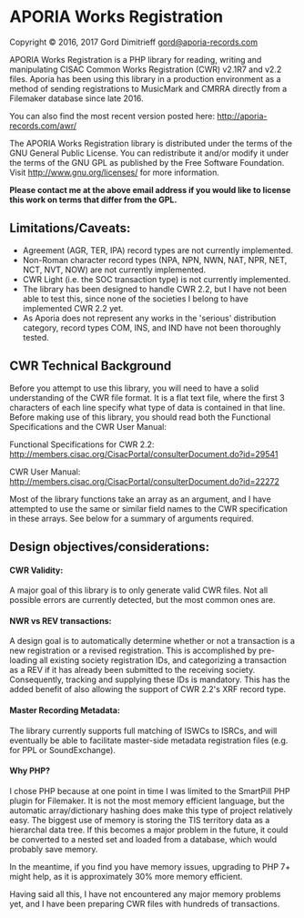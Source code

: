 # APORIA Works Registration
Copyright © 2016, 2017 Gord Dimitrieff <gord@aporia-records.com>

APORIA Works Registration is a PHP library for reading, writing and manipulating CISAC Common Works Registration (CWR) v2.1R7 and v2.2 files. Aporia has been using this library in a production environment as a method of sending registrations to MusicMark and CMRRA directly from a Filemaker database since late 2016.

You can also find the most recent version posted here: http://aporia-records.com/awr/

The APORIA Works Registration library is distributed under the terms of the GNU General Public License.  You can redistribute it and/or modify it under the terms of the GNU GPL as published by the Free Software Foundation.  Visit http://www.gnu.org/licenses/ for more information.

**Please contact me at the above email address if you would like to license this work on terms that differ from the GPL.**

## Limitations/Caveats:
* Agreement (AGR, TER, IPA) record types are not currently implemented.
* Non-Roman character record types (NPA, NPN, NWN, NAT, NPR, NET, NCT, NVT, NOW) are not currently implemented.
* CWR Light (i.e. the SOC transaction type) is not currently implemented.
* The library has been designed to handle CWR 2.2, but I have not been able to test this, since none of the societies I belong to have implemented CWR 2.2 yet.
* As Aporia does not represent any works in the 'serious' distribution category, record types COM, INS, and IND have not been thoroughly tested.

## CWR Technical Background
Before you attempt to use this library, you will need to have a solid understanding of the CWR file format.  It is a flat text file, where the first 3 characters of each line specify what type of data is contained in that line.  Before making use of this library, you should read both the Functional Specifications and the CWR User Manual:

Functional Specifications for CWR 2.2:
http://members.cisac.org/CisacPortal/consulterDocument.do?id=29541

CWR User Manual:
http://members.cisac.org/CisacPortal/consulterDocument.do?id=22272

Most of the library functions take an array as an argument, and I have attempted to use the same or similar field names to the CWR specification in these arrays.  See below for a summary of arguments required.

## Design objectives/considerations:
#### CWR Validity:
A major goal of this library is to only generate valid CWR files.  Not all possible errors are currently detected, but the most common ones are.

#### NWR vs REV transactions:
A design goal is to automatically determine whether or not a transaction is a new registration or a revised registration.  This is accomplished by pre-loading all existing society registration IDs, and categorizing a transaction as a REV if it has already been submitted to the receiving society.  Consequently, tracking and supplying these IDs is mandatory.  This has the added benefit of also allowing the support of CWR 2.2's XRF record type.

#### Master Recording Metadata:
The library currently supports full matching of ISWCs to ISRCs, and will eventually be able to facilitate master-side metadata registration files (e.g. for PPL or SoundExchange).

#### Why PHP? 
I chose PHP because at one point in time I was limited to the SmartPill PHP plugin for Filemaker.  It is not the most memory efficient language, but the automatic array/dictionary hashing does make this type of project relatively easy.  The biggest use of memory is storing the TIS territory data as a hierarchal data tree.  If this becomes a major problem in the future, it could be converted to a nested set and loaded from a database, which would probably save memory.

In the meantime, if you find you have memory issues, upgrading to PHP 7+ might help, as it is approximately 30% more memory efficient. 

Having said all this, I have not encountered any major memory problems yet, and I have been preparing CWR files with hundreds of transactions.
